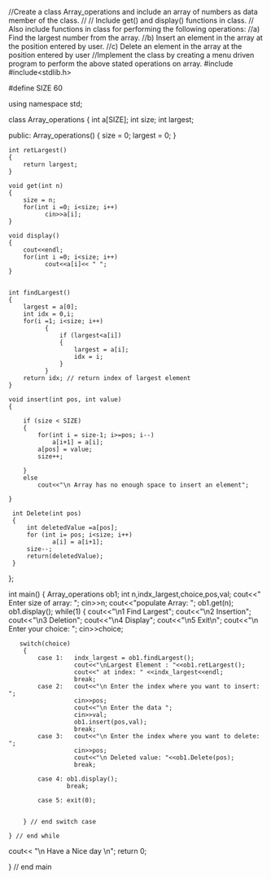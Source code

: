 //Create a class Array_operations and include an array of numbers as data member of the class.
//
// Include get() and display() functions in class.
// Also include functions in class for performing the following operations:
//a) Find the largest number from the array.
//b) Insert an element in the array at the position entered by user.
//c) Delete an element in the array at the position entered by user
//Implement the class by creating a menu driven program to perform the above stated operations on array.
#include<iostream>
#include<stdlib.h>

#define SIZE 60

using namespace std;

class Array_operations
{
    int a[SIZE];
    int size;
    int largest;

public:
    Array_operations()
    {
        size = 0;
        largest = 0;
    }

    int retLargest()
    {
        return largest;
    }

    void get(int n)
    {
        size = n;
        for(int i =0; i<size; i++)
              cin>>a[i];
    }

    void display()
    {
        cout<<endl;
        for(int i =0; i<size; i++)
              cout<<a[i]<< " ";
    }


    int findLargest()
    {
        largest = a[0];
        int idx = 0,i;
        for(i =1; i<size; i++)
              {
                  if (largest<a[i])
                  {
                      largest = a[i];
                      idx = i;
                  }
              }
        return idx; // return index of largest element
    }

    void insert(int pos, int value)
    {

        if (size < SIZE)
        {
            for(int i = size-1; i>=pos; i--)
                a[i+1] = a[i];
            a[pos] = value;
            size++;

        }
        else
            cout<<"\n Array has no enough space to insert an element";

    }

     int Delete(int pos)
     {
         int deletedValue =a[pos];
         for (int i= pos; i<size; i++)
                a[i] = a[i+1];
         size--;
         return(deletedValue);
     }
};

int main()
{
    Array_operations ob1;
    int n,indx_largest,choice,pos,val;
    cout<<" Enter size of array: ";
    cin>>n;
    cout<<"populate Array: ";
    ob1.get(n);
    ob1.display();
    while(1)
    {
        cout<<"\n1 Find Largest";
        cout<<"\n2 Insertion";
        cout<<"\n3 Deletion";
        cout<<"\n4 Display";
        cout<<"\n5 Exit\n";
        cout<<"\n Enter your choice: ";
        cin>>choice;

       switch(choice)
        {
            case 1:   indx_largest = ob1.findLargest();
                      cout<<"\nLargest Element : "<<ob1.retLargest();
                      cout<<" at index: " <<indx_largest<<endl;
                      break;
            case 2:   cout<<"\n Enter the index where you want to insert: ";
                      cin>>pos;
                      cout<<"\n Enter the data ";
                      cin>>val;
                      ob1.insert(pos,val);
                      break;
            case 3:   cout<<"\n Enter the index where you want to delete: ";
                      cin>>pos;
                      cout<<"\n Deleted value: "<<ob1.Delete(pos);
                      break;

            case 4: ob1.display();
                    break;

            case 5: exit(0);


        } // end switch case

    } // end while

cout<< "\n Have a Nice day \n";
return 0;

 } // end main
